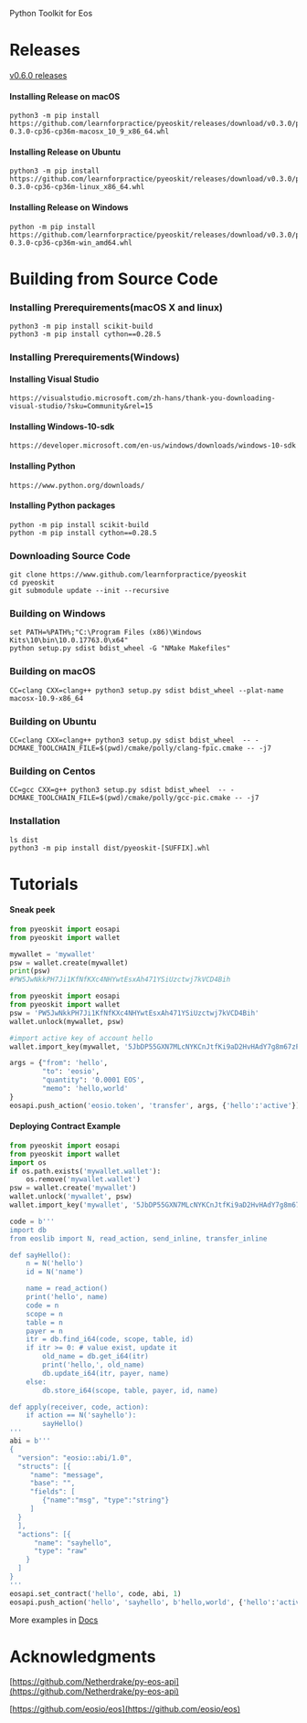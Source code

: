 Python Toolkit for Eos

# Releases

[v0.6.0 releases](https://github.com/learnforpractice/pyeoskit/releases)

#### Installing Release on macOS

```
python3 -m pip install https://github.com/learnforpractice/pyeoskit/releases/download/v0.3.0/pyeoskit-0.3.0-cp36-cp36m-macosx_10_9_x86_64.whl
```

#### Installing Release on Ubuntu

```
python3 -m pip install https://github.com/learnforpractice/pyeoskit/releases/download/v0.3.0/pyeoskit-0.3.0-cp36-cp36m-linux_x86_64.whl
```

#### Installing Release on Windows

```
python -m pip install https://github.com/learnforpractice/pyeoskit/releases/download/v0.3.0/pyeoskit-0.3.0-cp36-cp36m-win_amd64.whl
```


# Building from Source Code

### Installing Prerequirements(macOS X and linux)

```
python3 -m pip install scikit-build
python3 -m pip install cython==0.28.5
```

### Installing Prerequirements(Windows)

#### Installing Visual Studio
```
https://visualstudio.microsoft.com/zh-hans/thank-you-downloading-visual-studio/?sku=Community&rel=15
```

#### Installing Windows-10-sdk
```
https://developer.microsoft.com/en-us/windows/downloads/windows-10-sdk
```

#### Installing Python

```
https://www.python.org/downloads/
```

#### Installing Python packages
```
python -m pip install scikit-build
python -m pip install cython==0.28.5
```

### Downloading Source Code

```
git clone https://www.github.com/learnforpractice/pyeoskit
cd pyeoskit
git submodule update --init --recursive
```

### Building on Windows
```
set PATH=%PATH%;"C:\Program Files (x86)\Windows Kits\10\bin\10.0.17763.0\x64"
python setup.py sdist bdist_wheel -G "NMake Makefiles"
```

### Building on macOS
```
CC=clang CXX=clang++ python3 setup.py sdist bdist_wheel --plat-name macosx-10.9-x86_64
```

### Building on Ubuntu
```
CC=clang CXX=clang++ python3 setup.py sdist bdist_wheel  -- -DCMAKE_TOOLCHAIN_FILE=$(pwd)/cmake/polly/clang-fpic.cmake -- -j7
```

### Building on Centos
```
CC=gcc CXX=g++ python3 setup.py sdist bdist_wheel  -- -DCMAKE_TOOLCHAIN_FILE=$(pwd)/cmake/polly/gcc-pic.cmake -- -j7
```

### Installation

```
ls dist
python3 -m pip install dist/pyeoskit-[SUFFIX].whl
```

# Tutorials

#### Sneak peek

```python
from pyeoskit import eosapi
from pyeoskit import wallet

mywallet = 'mywallet'
psw = wallet.create(mywallet)
print(psw)
#PW5JwNkkPH7Ji1KfNfKXc4NHYwtEsxAh471YSiUzctwj7kVCD4Bih
```


```python
from pyeoskit import eosapi
from pyeoskit import wallet
psw = 'PW5JwNkkPH7Ji1KfNfKXc4NHYwtEsxAh471YSiUzctwj7kVCD4Bih'
wallet.unlock(mywallet, psw)

#import active key of account hello
wallet.import_key(mywallet, '5JbDP55GXN7MLcNYKCnJtfKi9aD2HvHAdY7g8m67zFTAFkY1uBB')

args = {"from": 'hello',
        "to": 'eosio',
        "quantity": '0.0001 EOS',
        "memo": 'hello,world'
}
eosapi.push_action('eosio.token', 'transfer', args, {'hello':'active'})
```

#### Deploying Contract Example

```python
from pyeoskit import eosapi
from pyeoskit import wallet
import os
if os.path.exists('mywallet.wallet'):
    os.remove('mywallet.wallet')
psw = wallet.create('mywallet')
wallet.unlock('mywallet', psw)
wallet.import_key('mywallet', '5JbDP55GXN7MLcNYKCnJtfKi9aD2HvHAdY7g8m67zFTAFkY1uBB')

code = b'''
import db
from eoslib import N, read_action, send_inline, transfer_inline

def sayHello():
    n = N('hello')
    id = N('name')

    name = read_action()
    print('hello', name)
    code = n
    scope = n
    table = n
    payer = n
    itr = db.find_i64(code, scope, table, id)
    if itr >= 0: # value exist, update it
        old_name = db.get_i64(itr)
        print('hello,', old_name)
        db.update_i64(itr, payer, name)
    else:
        db.store_i64(scope, table, payer, id, name)

def apply(receiver, code, action):
    if action == N('sayhello'):
        sayHello()
'''
abi = b'''
{
  "version": "eosio::abi/1.0",
  "structs": [{
     "name": "message",
     "base": "",
     "fields": [
        {"name":"msg", "type":"string"}
     ]
  }
  ],
  "actions": [{
      "name": "sayhello",
      "type": "raw"
    }
  ]
}
'''
eosapi.set_contract('hello', code, abi, 1)
eosapi.push_action('hello', 'sayhello', b'hello,world', {'hello':'active'})
```

More examples in [Docs](https://github.com/learnforpractice/pyeoskit/tree/master/Docs)


# Acknowledgments
[https://github.com/Netherdrake/py-eos-api](https://github.com/Netherdrake/py-eos-api)

[https://github.com/eosio/eos](https://github.com/eosio/eos)
